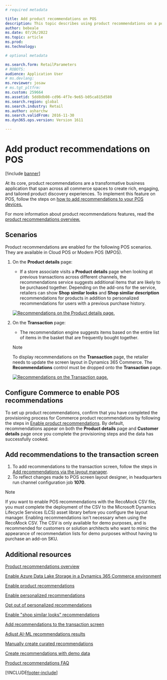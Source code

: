 ```yaml
---
# required metadata

title: Add product recommendations on POS
description: This topic describes using product recommendations on a point of sale (POS) device.
author: bebeale
ms.date: 07/26/2022
ms.topic: article
ms.prod: 
ms.technology: 

# optional metadata

ms.search.form: RetailParameters
# ROBOTS: 
audience: Application User
# ms.devlang: 
ms.reviewer: josaw
# ms.tgt_pltfrm: 
ms.custom: 259664
ms.assetid: 5dd8db08-cd96-4f7e-9e65-b05ca815d580
ms.search.region: global
ms.search.industry: Retail
ms.author: asharchw
ms.search.validFrom: 2016-11-30
ms.dyn365.ops.version: Version 1611

---
```


# Add product recommendations on POS

[!include [banner](includes/banner.md)]

At its core, product recommendations are a transformative business application that span across all commerce spaces to create rich, engaging, and tailored product discovery experiences. To implement this feature on POS, follow the steps on [how to add recommendations to your POS devices.](add-recommendations-control-pos-screen.md) 

For more information about product recommendations features, read the [product recommendations overview.](../commerce/product-recommendations.md) 

## Scenarios

Product recommendations are enabled for the following POS scenarios. They are available in Cloud POS or Modern POS (MPOS).

1. On the **Product details** page:

    - If a store associate visits a **Product details** page when looking at previous transactions across different channels, the recommendations service suggests additional items that are likely to be purchased together. Depending on the add-ons for the service, retailers can show **Shop similar looks** and **Shop similar description** recommendations for products in addition to personalized recommendations for users with a previous purchase history.

    [![Recommendations on the Product details page.](./media/proddetails.png)](./media/proddetails.png)

2. On the **Transaction** page:

    - The recommendation engine suggests items based on the entire list of items in the basket that are frequently bought together.

    > [!NOTE]
    > To display recommendations on the **Transaction** page, the retailer needs to update the screen layout in Dynamics 365 Commerce. The **Recommendations** control must be dropped onto the **Transaction** page.

    [![Recommendations on the Transaction page.](./media/transactionscreenmultipleproductslargemessengersbag-5.jpg)](./media/transactionscreenmultipleproductslargemessengersbag-5.jpg)

## Configure Commerce to enable POS recommendations 

To set up product recommendations, confirm that you have completed the provisioning process for Commerce product recommendations by following the steps in [Enable product recommendations](../commerce/enable-product-recommendations.md). By default, recommendations appear on both the **Product details** page and **Customer details** page once you complete the provisioning steps and the data has successfully cooked. 

## Add recommendations to the transaction screen

1. To add recommendations to the transaction screen, follow the steps in [Add recommendations via the layout manager](add-recommendations-control-pos-screen.md).
1. To reflect changes made to POS screen layout designer, in headquarters run channel configuration job **1070**.

> [!NOTE] 
> If you want to enable POS recommendations with the RecoMock CSV file, you must complete the deployment of the CSV to the Microsoft Dynamics Lifecycle Services (LCS) asset library before you configure the layout manager. Enabling recommendations isn't necessary when using the RecoMock CSV. The CSV is only available for demo purposes, and is recommended for customers or solution architects who want to mimic the appearance of recommendation lists for demo purposes without having to purchase an add-on SKU.   

## Additional resources

[Product recommendations overview](product-recommendations.md)

[Enable Azure Data Lake Storage in a Dynamics 365 Commerce environment](enable-adls-environment.md)

[Enable product recommendations](enable-product-recommendations.md)

[Enable personalized recommendations](personalized-recommendations.md)

[Opt out of personalized recommendations](personalization-gdpr.md)

[Enable "shop similar looks" recommendations](shop-similar-looks.md)

[Add recommendations to the transaction screen](add-recommendations-control-pos-screen.md)

[Adjust AI-ML recommendations results](modify-product-recommendation-results.md)

[Manually create curated recommendations](create-editorial-recommendation-lists.md)

[Create recommendations with demo data](product-recommendations-demo-data.md)

[Product recommendations FAQ](faq-recommendations.md)


[!INCLUDE[footer-include](../includes/footer-banner.md)]
